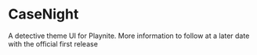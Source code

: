 # CaseNight
A detective theme UI for Playnite.
More information to follow at a later date with the official first release

